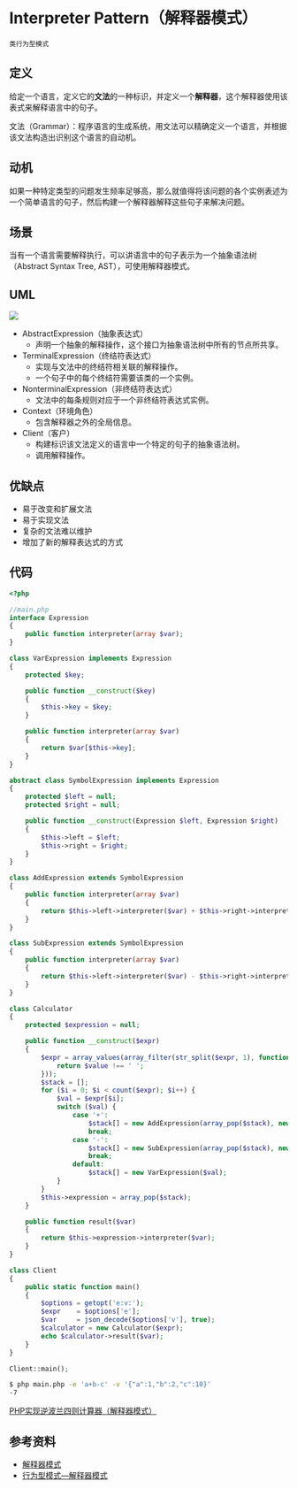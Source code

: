 # Interpreter Pattern（解释器模式）

`类行为型模式`

## 定义

给定一个语言，定义它的**文法**的一种标识，并定义一个**解释器**，这个解释器使用该表式来解释语言中的句子。

文法（Grammar）：程序语言的生成系统，用文法可以精确定义一个语言，并根据该文法构造出识别这个语言的自动机。

## 动机

如果一种特定类型的问题发生频率足够高，那么就值得将该问题的各个实例表述为一个简单语言的句子，然后构建一个解释器解释这些句子来解决问题。

## 场景

当有一个语言需要解释执行，可以讲语言中的句子表示为一个抽象语法树（Abstract Syntax Tree, AST），可使用解释器模式。

## UML

<img src='https://yuml.me/diagram/nofunky/class/[Client%7C%7C],[Context%7C%7C],[AbstractExpression%7C%7C+interpret],[AbstractExpression]%5E-[TerminalExpression%7C%7C+interpret],[AbstractExpression]%5E-[NonterminalExpression%7C%7C+interpret],[TerminalExpression]%3C%3E-%3E[AbstractExpression],[Client]-%3E[AbstractExpression],[Client]-%3E[Context]'>

- AbstractExpression（抽象表达式）
    - 声明一个抽象的解释操作，这个接口为抽象语法树中所有的节点所共享。
- TerminalExpression（终结符表达式）
    - 实现与文法中的终结符相关联的解释操作。
    - 一个句子中的每个终结符需要该类的一个实例。
- NonterminalExpression（非终结符表达式）
    - 文法中的每条规则对应于一个非终结符表达式实例。
- Context（环境角色）
    - 包含解释器之外的全局信息。
- Client（客户）
    - 构建标识该文法定义的语言中一个特定的句子的抽象语法树。
    - 调用解释操作。

## 优缺点

- 易于改变和扩展文法
- 易于实现文法
- 复杂的文法难以维护
- 增加了新的解释表达式的方式

## 代码

```php
<?php

//main.php
interface Expression
{
    public function interpreter(array $var);
}

class VarExpression implements Expression
{
    protected $key;

    public function __construct($key)
    {
        $this->key = $key;
    }

    public function interpreter(array $var)
    {
        return $var[$this->key];
    }
}

abstract class SymbolExpression implements Expression
{
    protected $left = null;
    protected $right = null;

    public function __construct(Expression $left, Expression $right)
    {
        $this->left = $left;
        $this->right = $right;
    }
}

class AddExpression extends SymbolExpression
{
    public function interpreter(array $var)
    {
        return $this->left->interpreter($var) + $this->right->interpreter($var);
    }
}

class SubExpression extends SymbolExpression
{
    public function interpreter(array $var)
    {
        return $this->left->interpreter($var) - $this->right->interpreter($var);
    }
}

class Calculator
{
    protected $expression = null;

    public function __construct($expr)
    {
        $expr = array_values(array_filter(str_split($expr, 1), function ($value) {
            return $value !== ' ';
        }));
        $stack = [];
        for ($i = 0; $i < count($expr); $i++) {
            $val = $expr[$i];
            switch ($val) {
                case '+':
                    $stack[] = new AddExpression(array_pop($stack), new VarExpression($expr[++$i]));
                    break;
                case '-':
                    $stack[] = new SubExpression(array_pop($stack), new VarExpression($expr[++$i]));
                    break;
                default:
                    $stack[] = new VarExpression($val);
            }
        }
        $this->expression = array_pop($stack);
    }

    public function result($var)
    {
        return $this->expression->interpreter($var);
    }
}

class Client
{
    public static function main()
    {
        $options = getopt('e:v:');
        $expr    = $options['e'];
        $var     = json_decode($options['v'], true);
        $calculator = new Calculator($expr);
        echo $calculator->result($var);
    }
}

Client::main();
```

```bash
$ php main.php -e 'a+b-c' -v '{"a":1,"b":2,"c":10}'
-7
```

[PHP实现逆波兰四则计算器（解释器模式）](http://blog.netsan.cn/2017/01/18/PHP%E5%AE%9E%E7%8E%B0%E9%80%86%E6%B3%A2%E5%85%B0%E5%9B%9B%E5%88%99%E8%AE%A1%E7%AE%97%E5%99%A8%EF%BC%88%E8%A7%A3%E9%87%8A%E5%99%A8%E6%A8%A1%E5%BC%8F%EF%BC%89/)

## 参考资料

- [解释器模式](http://www.cnblogs.com/cbf4life/archive/2009/12/17/1626125.html)
- [行为型模式—解释器模式](http://www.cnblogs.com/5iedu/p/5595153.html)
